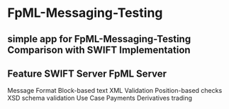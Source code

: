 # FpML-Messaging-Testing
simple app for FpML-Messaging-Testing
Comparison with SWIFT Implementation
----------------------------------------------------
Feature	       SWIFT Server	            FpML Server
----------------------------------------------------
Message Format	Block-based text	    XML
Validation	  Position-based checks	    XSD schema validation
Use Case	  Payments	                Derivatives trading



